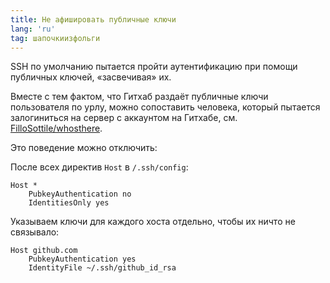 ```yaml
---
title: Не афишировать публичные ключи
lang: 'ru'
tag: шапочкиизфольги
---
```

SSH по умолчанию пытается пройти аутентификацию при помощи публичных ключей, «засвечивая» их.

Вместе с тем фактом, что Гитхаб раздаёт публичные ключи пользователя по урлу, можно сопоставить
человека, который пытается залогиниться на сервер с аккаунтом на Гитхабе, см. [FilloSottile/whosthere](https://github.com/FiloSottile/whosthere/blob/master/README.md).

Это поведение можно отключить:

После всех директив `Host` в `/.ssh/config`:

```
Host *
    PubkeyAuthentication no
    IdentitiesOnly yes
```

Указываем ключи для каждого хоста отдельно, чтобы их ничто не связывало:

```
Host github.com
    PubkeyAuthentication yes
    IdentityFile ~/.ssh/github_id_rsa
```

